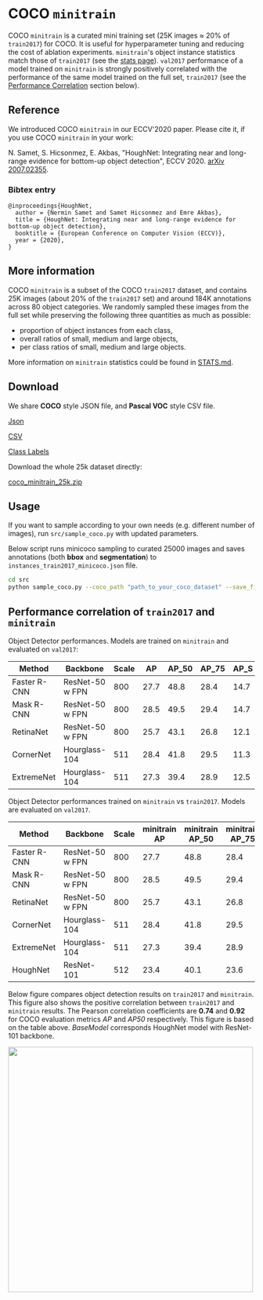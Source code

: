 # COCO `minitrain`

COCO `minitrain` is a curated mini training set (25K images ≈ 20% of `train2017`) for COCO. It is useful for hyperparameter tuning and reducing the cost of ablation experiments. `minitrain`'s object instance statistics match those of `train2017` (see the [stats page](STATS.md)).  `val2017` performance of a model trained on  `minitrain` is strongly positively correlated with the performance of the same model trained on the full set, `train2017` (see the [Performance Correlation](https://github.com/giddyyupp/coco-minitrain#performance-correlation-of-train2017-and-minitrain) section below).

## Reference
We introduced COCO `minitrain` in our ECCV'2020 paper. Please cite it, if you use COCO `minitrain` in your work: 

N. Samet, S. Hicsonmez, E. Akbas, "HoughNet: Integrating near and long-range evidence for bottom-up object detection", ECCV 2020. [arXiv 2007.02355](https://arxiv.org/abs/2007.02355). 

### Bibtex entry
```
@inproceedings{HoughNet, 
  author = {Nermin Samet and Samet Hicsonmez and Emre Akbas},
  title = {HoughNet: Integrating near and long-range evidence for bottom-up object detection},   
  booktitle = {European Conference on Computer Vision (ECCV)}, 
  year = {2020}, 
}
```

## More information

COCO `minitrain` is a subset of the COCO `train2017` dataset, and contains 25K images (about 20% of the `train2017` set) and  around 184K annotations across 80 object categories. We randomly sampled these images from the full set while preserving the following three quantities as much as possible:
* proportion of object instances from each class,
* overall ratios of small, medium and large objects,
* per class ratios of small, medium and large objects.

More information on `minitrain` statistics could be found in [STATS.md](STATS.md).

## Download
We share **COCO** style JSON file, and **Pascal VOC** style CSV file.

[Json](https://drive.google.com/open?id=1lezhgY4M_Ag13w0dEzQ7x_zQ_w0ohjin)

[CSV](https://drive.google.com/open?id=1i12p23cXlqp1QrXjAD_vu467r4q67Mq9) 

[Class Labels](https://drive.google.com/file/d/1xmjxfdnFxZnD1IFpkpj2Yub9Wvv97-Kd/view?usp=sharing) 

Download the whole 25k dataset directly:

[coco_minitrain_25k.zip](https://ln5.sync.com/dl/0324da1d0/rmi7abjx-2dj4ktii-d9jcwgc5-s7fwwrb7)


## Usage
If you want to sample according to your own needs (e.g. different number of images), run `src/sample_coco.py` with updated parameters.

Below script runs minicoco sampling to curated 25000 images and saves annotations (both **bbox** and **segmentation**) to `instances_train2017_minicoco.json` file.

```bash
cd src
python sample_coco.py --coco_path "path_to_your_coco_dataset" --save_file_name "instances_train2017_minicoco" --save_format "json" --sample_image_count 25000 --debug
```

## Performance correlation of `train2017` and `minitrain`

Object Detector performances. Models are trained on `minitrain` and evaluated on `val2017`:

| Method        | Backbone         | Scale | AP    | AP\_50 | AP\_75 | AP\_S | AP\_M | AP\_L |
|---------------|------------------|-------|-------|--------|--------|-------|-------|-------|
| Faster R\-CNN | ResNet\-50 w FPN | 800   | 27\.7 | 48\.8  | 28\.4  | 14\.7 | 29\.8 | 36\.4 |
| Mask R\-CNN   | ResNet\-50 w FPN | 800   | 28\.5 | 49\.5  | 29\.4  | 14\.7 | 30\.7 | 37\.6 |
| RetinaNet     | ResNet\-50 w FPN | 800   | 25\.7 | 43\.1  | 26\.8  | 12\.1 | 28\.6 | 34\.2 |
| CornerNet     | Hourglass\-104   | 511   | 28\.4 | 41\.8  | 29\.5  | 11\.3 | 29\.6 | 39\.2 |
| ExtremeNet    | Hourglass\-104   | 511   | 27\.3 | 39\.4  | 28\.9  | 12\.5 | 29\.6 | 38\.0 |



Object Detector performances trained on `minitrain` vs `train2017`. Models are evaluated on `val2017`.

| Method        | Backbone         | Scale | minitrain AP    | minitrain AP\_50 | minitrain AP\_75 | train2017 AP | train2017 AP\_50 | train2017 AP\_75 |
|---------------|------------------|-------|-------|--------|--------|-------|-------|-------|
| Faster R\-CNN | ResNet\-50 w FPN | 800   | 27\.7 | 48\.8  | 28\.4  | 36\.7 | 58\.4 | 39\.6 |
| Mask R\-CNN   | ResNet\-50 w FPN | 800   | 28\.5 | 49\.5  | 29\.4  | 37\.7 | 59\.2 | 40\.9 |
| RetinaNet     | ResNet\-50 w FPN | 800   | 25\.7 | 43\.1  | 26\.8  | 35\.7 | 54\.7 | 38\.5 |
| CornerNet     | Hourglass\-104   | 511   | 28\.4 | 41\.8  | 29\.5  | 38\.4 | 53\.8 | 40\.9 |
| ExtremeNet    | Hourglass\-104   | 511   | 27\.3 | 39\.4  | 28\.9  | 40\.3 | 55\.1 | 43\.7 |
| HoughNet      | ResNet\-101      | 512   | 23\.4 | 40\.1  | 23\.6  | 34\.3 | 53\.6 | 36\.6 |


Below figure compares object detection results on `train2017` and `minitrain`. This figure also shows the positive correlation between `train2017` and `minitrain` results. The Pearson correlation coefficients are **0.74** and **0.92** for COCO evaluation metrics *AP* and *AP50* respectively. This figure is based on the table above. *BaseModel* corresponds HoughNet model with ResNet-101 backbone.

<img src="/figures/pearson.png" width="500">
